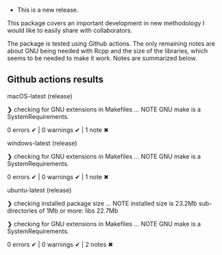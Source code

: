 
* This is a new release.

This package covers an important development in new methodology I would like to 
easily share with collaborators. 

The package is tested using Github actions. The only remaining notes are about 
GNU being needed with Rcpp and the size of the libraries, which seems to be 
needed to make it work. Notes are summarized below.

## Github actions results

macOS-latest (release)

❯ checking for GNU extensions in Makefiles ... NOTE
  GNU make is a SystemRequirements.

0 errors ✔ | 0 warnings ✔ | 1 note ✖


windows-latest (release)

❯ checking for GNU extensions in Makefiles ... NOTE
  GNU make is a SystemRequirements.

0 errors ✔ | 0 warnings ✔ | 1 note ✖

ubuntu-latest (release)

❯ checking installed package size ... NOTE
    installed size is 23.2Mb
    sub-directories of 1Mb or more:
      libs  22.7Mb

❯ checking for GNU extensions in Makefiles ... NOTE
  GNU make is a SystemRequirements.

0 errors ✔ | 0 warnings ✔ | 2 notes ✖